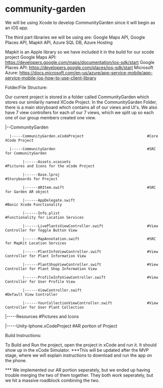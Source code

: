 # community-garden
We will be using Xcode to develop CommunityGarden since it will begin as an iOS app. 

The third part libraries we will be using are: Google Maps API, Google Places API, Mapkit API, Azure SQL DB, Azure Hosting


Mapkit is an Apple library so we have included it in the build for our xcode project
Google Maps API: https://developers.google.com/maps/documentation/ios-sdk/start
Google Places API: https://developers.google.com/places/ios-sdk/start
Microsoft Azure: https://docs.microsoft.com/en-us/azure/app-service-mobile/app-service-mobile-ios-how-to-use-client-library


Folder/File Structure:

Our current project is stored in a folder called CommunityGarden which stores our similarily named XCode Project. In the CommunityGarden Folder, there is a main storyboard which contains all of our views and UI's. We also have 7 view controllers for each of our 7 views, which we split up so each one of our group members created one view. 

|--CommunityGarden

      |-----CommunityGarden.xCodeProject                             #Core XCode Project
   
      |-----CommunityGarden                                          #SRC for CommunityGarden
      
            |------Assets.xcassets                                   #Pictures and Icons for the xCode Project
            
            |------Base.lproj                                        #Storyboards for Project
            
            |------ARItem.swift                                      #SRC for Garden AR object
            
            |------AppDelegate.swift                                 #Basic Xcode Functionality
            
            |------Info.plist                                        #Functionality for Location Services
            
            |------LivePlantsViewController.swift                    #View Controller for Toggle Button View
            
            |------MapAnnotation.swift                               #SRC for MapKit Location Services
            
            |------PlantInfoViewController.swift                     #View Controller for Plant Information View
            
            |------PlantShopViewController.swift                     #View Controller for Plant Shop Information View
            
            |------ProfileInfoViewController.swift                   #View Controller for User Profile View
            
            |------ViewController.swift                              #Default View Controller
            
            |------YourCollectionViewController.swift                #View Controller for User Plant Collection
            
|-----Resources                                                      #Pictures and Icons
   
|-----Unity-Iphone.xCodeProject                                      #AR portion of Project

Build Instructions:

To Build and Run the project, open the project in xCode and run it. It should show up in the xCode Simulator. 
  ***This will be updated after the MVP stage, where we will explain instructions to download and run the app on the phone. 


*** We implemented our AR portion seperately, but we ended up having trouble merging the two of them together. They both work seperately, but we hit a massive roadblock combining the two. 
